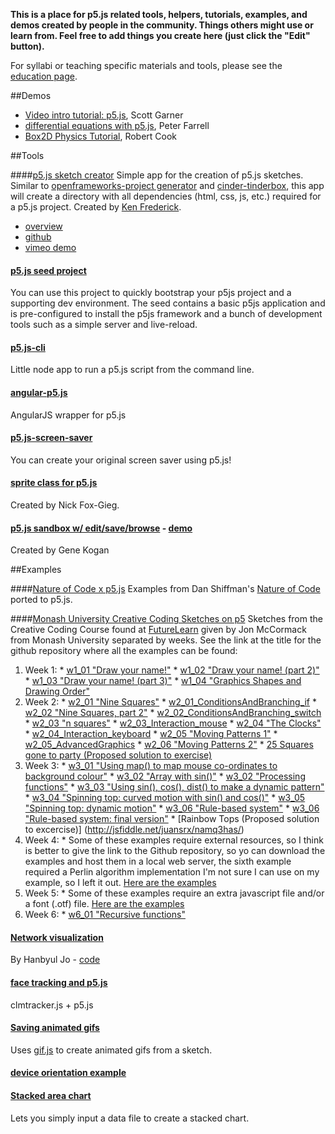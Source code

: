 **This is a place for p5.js related tools, helpers, tutorials, examples, and demos created by people in the community. Things others might use or learn from. Feel free to add things you create here (just click the "Edit" button).**

For syllabi or teaching specific materials and tools, please see the [education page](https://github.com/processing/p5.js/wiki/Education).

##Demos
* [Video intro tutorial: p5.js](http://www.creativebloq.com/web-design/new-tool-ideas-code-41514620), Scott Garner
* [differential equations with p5.js](http://students.learningtech.org/~pfarrell/p5_grid_zoom2.html), Peter Farrell
* [Box2D Physics Tutorial](http://professorcook.org/CHAPphysics.pdf), Robert Cook


##Tools

####[p5.js sketch creator](http://blog.kennethfrederick.de/2014/06/sketch-creator.html)
Simple app for the creation of p5.js sketches. Similar to [openframeworks-project generator](https://github.com/ofZach/project-creator) and [cinder-tinderbox](https://github.com/cinder/TinderBox-Mac), this app will create a directory with all dependencies (html, css, js, etc.) required for a p5.js project. Created by [Ken Frederick](http://kennethfrederick.de/). 
* [overview](http://blog.kennethfrederick.de/2014/06/sketch-creator.html)
* [github](https://github.com/frederickk/Sketch-Creator)
* [vimeo demo](https://vimeo.com/99052459)

#### [p5.js seed project](https://github.com/winkerVSbecks/p5js-seed)
You can use this project to quickly bootstrap your p5js project and a supporting dev environment. The seed contains a basic p5js application and is pre-configured to install the p5js framework and a bunch of development tools such as a simple server and live-reload. 

#### [p5.js-cli](https://github.com/brysonian/p5.js-cli)
Little node app to run a p5.js script from the command line.

#### [angular-p5.js](https://github.com/wxactly/angular-p5.js)
AngularJS wrapper for p5.js

#### [p5.js-screen-saver](https://github.com/mactkg/p5.js-screen-saver)
You can create your original screen saver using p5.js!

#### [sprite class for p5.js](https://github.com/n1ckfg/Animspritejs)
Created by Nick Fox-Gieg.

#### [p5.js sandbox w/ edit/save/browse](https://github.com/genekogan/p5js-sandbox) - [demo](https://p5js-sandbox.herokuapp.com/)
Created by Gene Kogan

##Examples

####[Nature of Code x p5.js](https://github.com/shiffman/The-Nature-of-Code-Examples-p5.js)
Examples from Dan Shiffman's [Nature of Code](http://natureofcode.com) ported to p5.js.


####[Monash University Creative Coding Sketches on p5](https://github.com/juansrx/Monash-University-Creative-Coding-Examples-p5.js)
Sketches from the Creative Coding Course found at [FutureLearn](https://www.futurelearn.com/courses/creative-coding) given by Jon McCormack from Monash University separated by weeks. See the link at the title for the
github repository where all the examples can be found:
  1. Week 1:
    * [w1_01 "Draw your name!"](http://jsfiddle.net/juansrx/czy94wq3/)
    * [w1_02 "Draw your name! (part 2)"](http://jsfiddle.net/juansrx/4Ltubdg6/)
    * [w1_03 "Draw your name! (part 3)"](http://jsfiddle.net/juansrx/4porpxL5/)
    * [w1_04 "Graphics Shapes and Drawing Order"](http://jsfiddle.net/juansrx/rLL086ju/)
  2. Week 2:
    * [w2_01 "Nine Squares"](http://jsfiddle.net/juansrx/rnquna93/)
    * [w2_01_ConditionsAndBranching_if](http://jsfiddle.net/juansrx/mzrosxq7/)
    * [w2_02 "Nine Squares, part 2"](http://jsfiddle.net/juansrx/zym6waus/)
    * [w2_02_ConditionsAndBranching_switch](http://jsfiddle.net/juansrx/4j0r4m7r/)
    * [w2_03 "n squares"](http://jsfiddle.net/juansrx/rs363mf1/)
    * [w2_03_Interaction_mouse](http://jsfiddle.net/juansrx/4fwydtfv/)
    * [w2_04 "The Clocks"](http://jsfiddle.net/juansrx/ve3wrupy/)
    * [w2_04_Interaction_keyboard](http://jsfiddle.net/juansrx/wudbqdwy/)
    * [w2_05 "Moving Patterns 1"](http://jsfiddle.net/juansrx/m2mkx98a/)
    * [w2_05_AdvancedGraphics](http://jsfiddle.net/juansrx/ggsfzhjL/)
    * [w2_06 "Moving Patterns 2"](http://jsfiddle.net/juansrx/t0cnm41t/)
    * [25 Squares gone to party (Proposed solution to exercise)](http://jsfiddle.net/juansrx/ud4g3331/)
  3. Week 3:
    * [w3_01 "Using map() to map mouse co-ordinates to background colour"](http://jsfiddle.net/juansrx/Lqahtj7v/)
    * [w3_02 "Array with sin()"](http://jsfiddle.net/juansrx/pnokeavu/)
    * [w3_02 "Processing functions"](http://jsfiddle.net/juansrx/7kq77zm7/)
    * [w3_03 "Using sin(), cos(), dist() to make a dynamic pattern"](http://jsfiddle.net/juansrx/5qa1beb2/)
    * [w3_04 "Spinning top: curved motion with sin() and cos()"](http://jsfiddle.net/juansrx/mt6jcwwt/)
    * [w3_05 "Spinning top: dynamic motion"](http://jsfiddle.net/juansrx/ho766ekz/)
    * [w3_06 "Rule-based system"](http://jsfiddle.net/juansrx/myv5kg9t/)
    * [w3_06 "Rule-based system: final version"](http://jsfiddle.net/juansrx/orb3kmjk/)
    * [Rainbow Tops (Proposed solution to excercise)] (http://jsfiddle.net/juansrx/namq3has/)
  4. Week 4:
    * Some of these examples require external resources, so I think is better to give the link to the
      Github repository, so yo can download the examples and host them in a local web server, the
      sixth example required a Perlin algorithm implementation I'm not sure I can use on my example, so
      I left it out. [Here are the examples](https://github.com/juansrx/Monash-University-Creative-Coding-Examples-p5.js/tree/master/Week4)
  5. Week 5:
    * Some of these examples require an extra javascript file and/or a font (.otf) file. [Here are the examples](https://github.com/juansrx/Monash-University-Creative-Coding-Examples-p5.js/tree/master/Week5)
  6. Week 6:
    * [w6_01 "Recursive functions"](http://jsfiddle.net/juansrx/ogvb2k9y/)
 
#### [Network visualization](http://hanbyul-here.net/etc/2014_thesis_network/index.html)
By Hanbyul Jo - [code](https://github.com/hanbyul-here/thesis_network)
#### [face tracking and p5.js](https://gist.github.com/lmccart/2273a047874939ad8ad1)
clmtracker.js + p5.js
#### [Saving animated gifs](http://antiboredom.github.io/p5-gif-example/) 
Uses [gif.js](http://jnordberg.github.io/gif.js/) to create animated gifs from a sketch.
#### [device orientation example](https://gist.github.com/vanevery/5699b02ae7cd27f608ab)
#### [Stacked area chart](https://github.com/alvinschang/p5-stacked-area-chart)
Lets you simply input a data file to create a stacked chart.